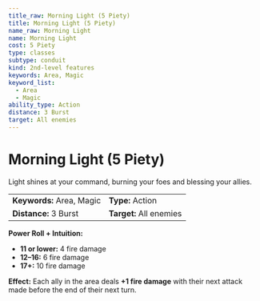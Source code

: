 ```yaml
---
title_raw: Morning Light (5 Piety)
title: Morning Light (5 Piety)
name_raw: Morning Light
name: Morning Light
cost: 5 Piety
type: classes
subtype: conduit
kind: 2nd-level features
keywords: Area, Magic
keyword_list:
  - Area
  - Magic
ability_type: Action
distance: 3 Burst
target: All enemies
---
```


# Morning Light (5 Piety)

Light shines at your command, burning your foes and blessing your allies.

|                           |                         |
| :------------------------ | :---------------------- |
| **Keywords:** Area, Magic | **Type:** Action        |
| **Distance:** 3 Burst     | **Target:** All enemies |

**Power Roll + Intuition:**

- **11 or lower:** 4 fire damage
- **12–16:** 6 fire damage
- **17+:** 10 fire damage

**Effect:** Each ally in the area deals **+1 fire damage** with their next attack made before the end of their next turn.
